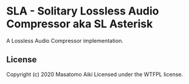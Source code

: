 # SLA - Solitary Lossless Audio Compressor aka SL Asterisk

A Lossless Audio Compressor implementation.

## License

Copyright (c) 2020 Masatomo Aiki Licensed under the WTFPL license.
